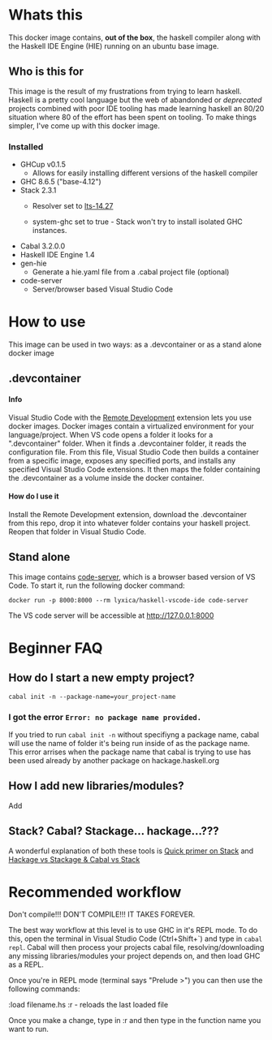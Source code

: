 # Whats this
This docker image contains, **out of the box**, the haskell compiler along with the Haskell IDE Engine (HIE) running on an ubuntu base image.

## Who is this for
This image is the result of my frustrations from trying to learn haskell. Haskell is a pretty cool language but the web of abandonded or *deprecated* projects combined with poor IDE tooling has made learning haskell an 80/20 situation where 80 of the effort has been spent on tooling. To make things simpler, I've come up with this docker image. 

### Installed
* GHCup v0.1.5
  * Allows for easily installing different versions of the haskell compiler
* GHC 8.6.5 ("base-4.12")
* Stack 2.3.1
  * Resolver set to [lts-14.27](https://www.stackage.org/lts-14.27)
  
  * system-ghc set to true - Stack won't try to install isolated GHC instances. 
* Cabal 3.2.0.0
* Haskell IDE Engine 1.4
* gen-hie
  * Generate a hie.yaml file from a .cabal project file (optional)
* code-server
  * Server/browser based Visual Studio Code 
  
# How to use
This image can be used in two ways: as a .devcontainer or as a stand alone docker image

## .devcontainer
#### Info
Visual Studio Code with the [Remote Development](https://marketplace.visualstudio.com/items?itemName=ms-vscode-remote.vscode-remote-extensionpack) extension lets you use docker images. Docker images contain a virtualized environment for your language/project. When VS code opens a folder it looks for a ".devcontainer" folder. When it finds a .devcontainer folder, it reads the configuration file. From this file, Visual Studio Code then builds a container from a specific image, exposes any specified ports, and installs any specified Visual Studio Code extensions. It then maps the folder containing the .devcontainer as a volume inside the docker container. 

#### How do I use it
Install the Remote Development extension, download the .devcontainer from this repo, drop it into whatever folder contains your haskell project. Reopen that folder in Visual Studio Code.

## Stand alone
This image contains [code-server](https://github.com/cdr/code-server), which is a browser based version of VS Code. To start it, run the following docker command:

`docker run -p 8000:8000 --rm lyxica/haskell-vscode-ide code-server` 

The VS code server will be accessible at http://127.0.0.1:8000

# Beginner FAQ
## How do I start a new empty project?
`cabal init -n --package-name=your_project-name`

### I got the error `Error: no package name provided.`
If you tried to run `cabal init -n` without specifiyng a package name, cabal will use the name of folder it's being run inside of as the package name. This error arrises when the package name that cabal is trying to use has been used already by another package on hackage.haskell.org

## How I add new libraries/modules?
Add 

## Stack? Cabal? Stackage... hackage...???
A wonderful explanation of both these tools is [Quick primer on Stack](https://www.vacationlabs.com/haskell/environment-setup.html#quick-primer-on-stack) and [Hackage vs Stackage & Cabal vs Stack](https://www.vacationlabs.com/haskell/environment-setup.html#hackage-vs-stackage-cabal-vs-stack)

# Recommended workflow
Don't compile!!! DON'T COMPILE!!! IT TAKES FOREVER.

The best way workflow at this level is to use GHC in it's REPL mode. To do this, open the terminal in Visual Studio Code (Ctrl+Shift+\`) and type in `cabal repl`. Cabal will then process your projects cabal file, resolving/downloading any missing libraries/modules your project depends on, and then load GHC as a REPL. 

Once you're in REPL mode (terminal says "Prelude >") you can then use the following commands:

:load filename.hs 
:r - reloads the last loaded file

Once you make a change, type in :r and then type in the function name you want to run.
